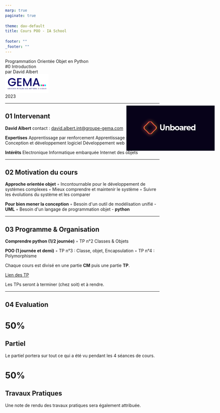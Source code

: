 ```yaml
---
marp: true
paginate: true

theme: dav-default
title: Cours POO - IA School

footer: ""
_footer: ""
---
```



<!-- PARTIE 0 : Présentation du cours -->

<!-- _paginate: skip -->
<!-- _class: cover -->

<div class="coverBlockCenter">
<div class="coverModuleName">Programmation Orientée Objet en Python</div>
<div class="coverCourseName"><span class="important">#0 </span>Introduction </div>
<div class="coverAuthor">par <span class="important">David Albert</span></div>
</div>

<img class="coverFooterLeft" style="background-color:#fff" height="60px" src="assets/img/logo-gema.png" />
<div class="coverYear coverFooterRight">2023</div>

---

<!-- PARTIE 1 : Encadrement -->
<!-- _class: huge -->
<div style="width:30%;position:absolute;right:5%; background-color:#070219;top:10%">
<img width="100%" src="./assets/img/LogoUnboared.png" />
</div>

## **01** Intervenant

**David Albert**
contact : david.albert.int@groupe-gema.com

**Expertises**
Apprentissage par renforcement
Apprentissage profond
Conception et développement logiciel
Développement web

**Intérêts**
Electronique
Informatique embarquée
Internet des objets

<!--
**Langages**
Français, Anglais, Python, C++, Javascript -->

---

<!-- PARTIE 2 : Motivation -->

## **02** Motivation du cours

<!-- _class: huge -->

**Approche orientée objet**
◦ Incontournable pour le développement de systèmes complexes
◦ Mieux comprendre et maintenir le système
◦ Suivre les évolutions du système et les comparer

**Pour bien mener la conception**
◦ Besoin d'un outil de modélisation unifié - **UML**
◦ Besoin d'un langage de programmation objet - **python**

---

<!-- PARTIE 3 : Programme & organisation -->

## **03** Programme & Organisation

<!-- _class: huge -->

**Comprendre python (1/2 journée)**
◦ TP n°2 Classes & Objets

**POO (1 journée et demi)**
◦ TP n°3 : Classe, objet, Encapsulation
◦ TP n°4 : Polymorphisme

<div class="flex-horizontal">
<div class="flex-sm">

<div class="block warning">
<i class="block-icon fas fa-exclamation"></i>

Chaque cours est divisé en une partie **CM** puis une partie **TP**.

<!-- [Lien des CM](https://github.com/blavad/POO)  -->

[Lien des TP](https://github.com/blavad/POO)

</div>

</div>
<div class="flex-sm">

<div class="block note">
<i class="block-icon fas fa-info"></i>

Les TPs seront à terminer (chez soit) et à rendre.

</div>

</div>
</div>

---

<!-- PARTIE 4 : Evaluation -->

## **04** Evaluation

<!-- _class: huge bg2 -->

<div class="flex-horizontal" style="height:100%;">
<div class="flex-sm">
<div class="block" style="height:80%;">
<!-- <i class="block-icon fas fa-exclamation"></i> -->

# **50%**

## Partiel

Le partiel portera sur tout ce qui a été vu pendant les 4 séances de cours.

</div>
</div>
<div class="flex-sm">
<div class="block"style="height:80%;">

# **50%**

## Travaux Pratiques

Une note de rendu des travaux pratiques sera également attribuée.

</div>

</div>
